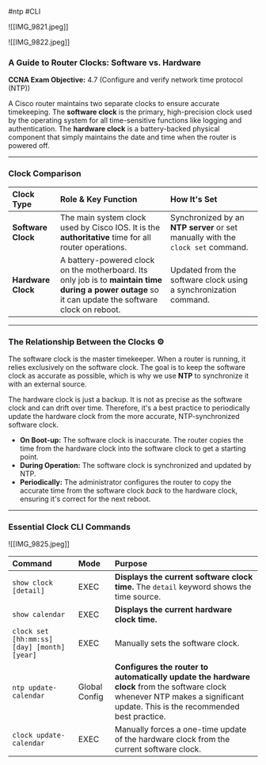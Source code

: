 #ntp #CLI 

![[IMG_9821.jpeg]]

![[IMG_9822.jpeg]]

### A Guide to Router Clocks: Software vs. Hardware

**CCNA Exam Objective:** 4.7 (Configure and verify network time protocol (NTP))

A Cisco router maintains two separate clocks to ensure accurate timekeeping. The **software clock** is the primary, high-precision clock used by the operating system for all time-sensitive functions like logging and authentication. The **hardware clock** is a battery-backed physical component that simply maintains the date and time when the router is powered off.

***

### Clock Comparison

| Clock Type | Role & Key Function | How It's Set |
| :--- | :--- | :--- |
| **Software Clock**| The main system clock used by Cisco IOS. It is the **authoritative** time for all router operations. | Synchronized by an **NTP server** or set manually with the `clock set` command. |
| **Hardware Clock**| A battery-powered clock on the motherboard. Its only job is to **maintain time during a power outage** so it can update the software clock on reboot. | Updated from the software clock using a synchronization command. |

---

### The Relationship Between the Clocks ⚙️

The software clock is the master timekeeper. When a router is running, it relies exclusively on the software clock. The goal is to keep the software clock as accurate as possible, which is why we use **NTP** to synchronize it with an external source.

The hardware clock is just a backup. It is not as precise as the software clock and can drift over time. Therefore, it's a best practice to periodically update the hardware clock from the more accurate, NTP-synchronized software clock.

* **On Boot-up:** The software clock is inaccurate. The router copies the time from the hardware clock into the software clock to get a starting point.
* **During Operation:** The software clock is synchronized and updated by NTP.
* **Periodically:** The administrator configures the router to copy the accurate time from the software clock *back* to the hardware clock, ensuring it's correct for the next reboot.

---

### Essential Clock CLI Commands
![[IMG_9825.jpeg]]

| Command | Mode | Purpose |
| :--- | :--- | :--- |
| `show clock [detail]`| EXEC | **Displays the current software clock time.** The `detail` keyword shows the time source. |
| `show calendar` | EXEC | **Displays the current hardware clock time.** |
| `clock set [hh:mm:ss] [day] [month] [year]`| EXEC | Manually sets the software clock. |
| `ntp update-calendar` | Global Config | **Configures the router to automatically update the hardware clock** from the software clock whenever NTP makes a significant update. This is the recommended best practice. |
| `clock update-calendar` | EXEC | Manually forces a one-time update of the hardware clock from the current software clock. |
